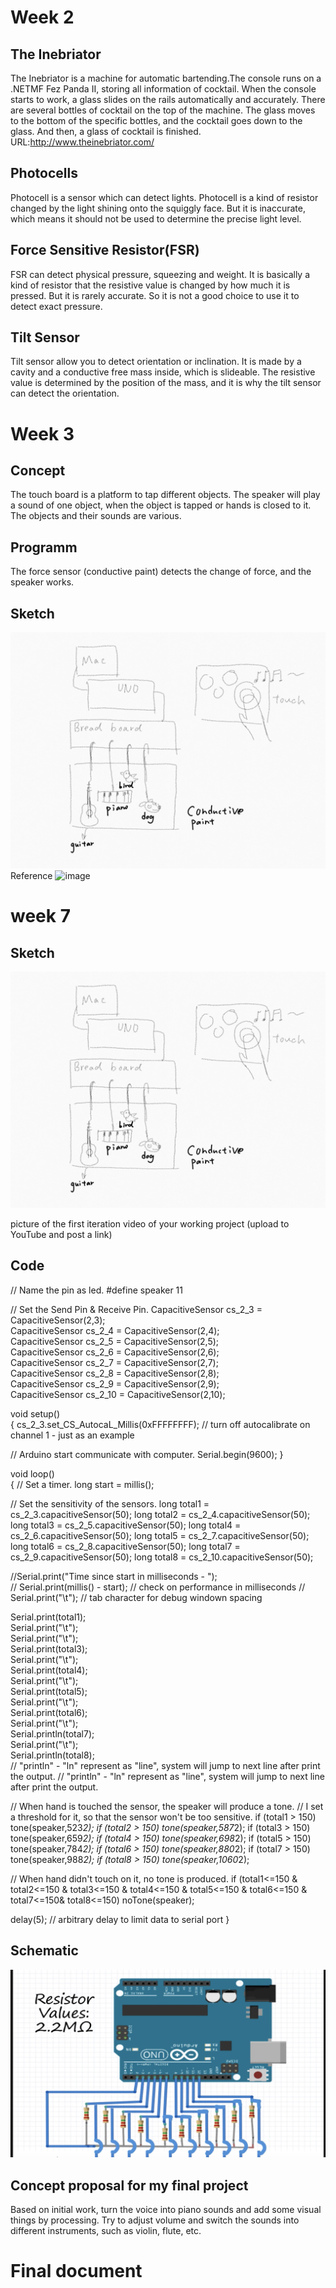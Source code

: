 # Week 2
## The Inebriator
The Inebriator is a machine for automatic bartending.The console runs on a .NETMF Fez Panda II, storing all information of cocktail. When the console starts to work, a glass slides on the rails automatically and accurately. There are several bottles of cocktail on the top of the machine. The glass moves to the bottom of the specific bottles, and the cocktail goes down to the glass. And then, a glass of cocktail is finished. 
URL:http://www.theinebriator.com/
## Photocells
Photocell is a sensor which can detect lights. Photocell is a kind of resistor changed by the light shining onto the squiggly face. But it is inaccurate, which means it should not be used to determine the precise light level.
## Force Sensitive Resistor(FSR)
FSR can detect physical pressure, squeezing and weight. It is basically a kind of resistor that the resistive value is changed by how much it is pressed. But it is rarely accurate. So it is not a good choice to use it to detect exact pressure. 
## Tilt Sensor
Tilt sensor allow you to detect orientation or inclination. It is made by a cavity and a conductive free mass inside, which is slideable. The resistive value is determined by the position of the mass, and it is why the tilt sensor can detect the orientation.

# Week 3
## Concept
The touch board is a platform to tap different objects. The speaker will play a sound of one object, when the object is tapped or hands is closed to it. The objects and their sounds are various. 
## Programm
The force sensor (conductive paint) detects the change of force, and the speaker works.
## Sketch
![image](https://github.com/lingyindu/Digital-Electronics-/blob/master/pic/IMG_2919.PNG)
Reference
![image](https://s-media-cache-ak0.pinimg.com/originals/df/05/6a/df056a1806dfaf9e59a67cc3f3a3a75f.jpg)


# week 7
## Sketch
![image](https://github.com/lingyindu/Digital-Electronics-/blob/master/pic/IMG_2919.PNG)


picture of the first iteration
video of your working project (upload to YouTube and post a link)
## Code 
// Name the pin as led. 
#define speaker 11

// Set the Send Pin & Receive Pin.
CapacitiveSensor   cs_2_3 = CapacitiveSensor(2,3);       
CapacitiveSensor   cs_2_4 = CapacitiveSensor(2,4);        
CapacitiveSensor   cs_2_5 = CapacitiveSensor(2,5);        
CapacitiveSensor   cs_2_6 = CapacitiveSensor(2,6);        
CapacitiveSensor   cs_2_7 = CapacitiveSensor(2,7);        
CapacitiveSensor   cs_2_8 = CapacitiveSensor(2,8);        
CapacitiveSensor   cs_2_9 = CapacitiveSensor(2,9);        
CapacitiveSensor   cs_2_10 = CapacitiveSensor(2,10);  


void setup()                    
{
  cs_2_3.set_CS_AutocaL_Millis(0xFFFFFFFF);     // turn off autocalibrate on channel 1 - just as an example
  
  // Arduino start communicate with computer.
  Serial.begin(9600);
}

void loop()                    
{
  // Set a timer.
  long start = millis();
  
  // Set the sensitivity of the sensors.
  long total1 =  cs_2_3.capacitiveSensor(50);
  long total2 =  cs_2_4.capacitiveSensor(50);
  long total3 =  cs_2_5.capacitiveSensor(50);
  long total4 =  cs_2_6.capacitiveSensor(50);
  long total5 =  cs_2_7.capacitiveSensor(50);
  long total6 =  cs_2_8.capacitiveSensor(50);
  long total7 =  cs_2_9.capacitiveSensor(50);
  long total8 =  cs_2_10.capacitiveSensor(50);
  

//Serial.print("Time since start in milliseconds - ");    
//  Serial.print(millis() - start);        // check on performance in milliseconds
//  Serial.print("\t");                    // tab character for debug windown spacing

  Serial.print(total1);                  
  Serial.print("\t");                    
  Serial.print("\t");                    
  Serial.print(total3);                  
  Serial.print("\t");                    
  Serial.print(total4);                  
  Serial.print("\t");                   
  Serial.print(total5);                  
  Serial.print("\t");                    
  Serial.print(total6);                  
  Serial.print("\t");                    
  Serial.println(total7);  
  Serial.print("\t");  
  Serial.println(total8);                
                                         // "println" - "ln" represent as "line", system will jump to next line after print the output.                                       // "println" - "ln" represent as "line", system will jump to next line after print the output.
                                         
  
  
  
  
  // When hand is touched the sensor, the speaker will produce a tone.
  // I set a threshold for it, so that the sensor won't be too sensitive.
  if (total1 > 150) tone(speaker,523*2);
  if (total2 > 150) tone(speaker,587*2);
  if (total3 > 150) tone(speaker,659*2);
  if (total4 > 150) tone(speaker,698*2);
  if (total5 > 150) tone(speaker,784*2);
  if (total6 > 150) tone(speaker,880*2);
  if (total7 > 150) tone(speaker,988*2);
  if (total8 > 150) tone(speaker,1060*2);
  
  // When hand didn't touch on it, no tone is produced.
  if (total1<=150  &  total2<=150  &  total3<=150 & total4<=150  &  total5<=150  &  total6<=150 &  total7<=150&  total8<=150)
    noTone(speaker);

  delay(5);                             // arbitrary delay to limit data to serial port 
}



## Schematic 
![image](https://github.com/lingyindu/Digital-Electronics-/blob/master/pic/1.png)
## Concept proposal for my final project
Based on initial work, turn the voice into piano sounds and add some visual things by processing. Try to adjust volume and switch the sounds into different instruments, such as violin, flute, etc.

# Final document


